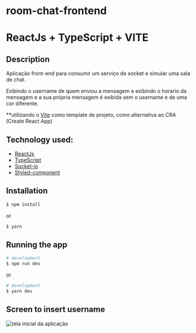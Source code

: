 # room-chat-frontend

# ReactJs + TypeScript + VITE


## Description


Aplicação front-end para consumir um serviço de socket e simular uma sala de chat.

Exibindo o username de quem enviou a mensagem e exibindo o horario da mensagem e a sua própria mensagem é exibida sem o username e de uma cor diferente.

**utilizando o [Vite](https://vitejs.dev/guide/#scaffolding-your-first-vite-project) como template de projeto, como alternativa ao CRA (Create React App)

## Technology used:

- [ReactJs](https://reactjs.org/)
- [TypeScript](https://www.typescriptlang.org/docs/)
- [Socket-io](https://socket.io/docs/v3/client-initialization/)
- [Styled-component](https://styled-components.com/docs/basics#getting-started)

## Installation

```bash
$ npm install
```
or

```bash
$ yarn
```

## Running the app

```bash
# development
$ npm run dev
```
or

```bash
# development
$ yarn dev
```


## Screen to insert username

<img src="![signin](https://user-images.githubusercontent.com/72774408/173962543-768dd5e1-b1aa-4a62-971f-07830d1f3906.png)
" alt="tela inicial da aplicação" />


